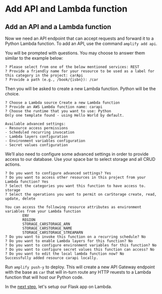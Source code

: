 # Add API and Lambda function


## Add an API and a Lambda function

Now we need an API endpoint that can accept requests and forward it to a Python Lambda function. To add an API, use the command `amplify add api`.

You will be prompted with questions. You may choose to answer them similar to the example below:

```shell
? Please select from one of the below mentioned services: REST
? Provide a friendly name for your resource to be used as a label for this category in the project: carApi
? Provide a path (e.g., /book/{isbn}): /car
```
Then you will be asked to create a new Lambda function. Python will be the choice.

```shell
? Choose a Lambda source Create a new Lambda function
? Provide an AWS Lambda function name: carapi
? Choose the runtime that you want to use: Python
Only one template found - using Hello World by default.

Available advanced settings:
- Resource access permissions
- Scheduled recurring invocation
- Lambda layers configuration
- Environment variables configuration
- Secret values configuration
```
We’ll also need to configure some advanced settings in order to provide access to our database. Use your space bar to select storage and all CRUD actions.

```shell
? Do you want to configure advanced settings? Yes
? Do you want to access other resources in this project from your Lambda function? Yes
? Select the categories you want this function to have access to. storage
? Select the operations you want to permit on carStorage create, read, update, delete

You can access the following resource attributes as environment variables from your Lambda function
        ENV
        REGION
        STORAGE_CARSTORAGE_ARN
        STORAGE_CARSTORAGE_NAME
        STORAGE_CARSTORAGE_STREAMARN
? Do you want to invoke this function on a recurring schedule? No
? Do you want to enable Lambda layers for this function? No
? Do you want to configure environment variables for this function? No
? Do you want to configure secret values this function can access? No
? Do you want to edit the local lambda function now? No
Successfully added resource carapi locally.
```

Run `amplify push-y` to deploy. This will create a new API Gateway endpoint with the base as `car` that will in-turn route any HTTP reuests to a Lambda function that will host our Python code.

In the [next step](./04-edit-deploy-flask-app.md), let's setup our Flask app on Lambda. 